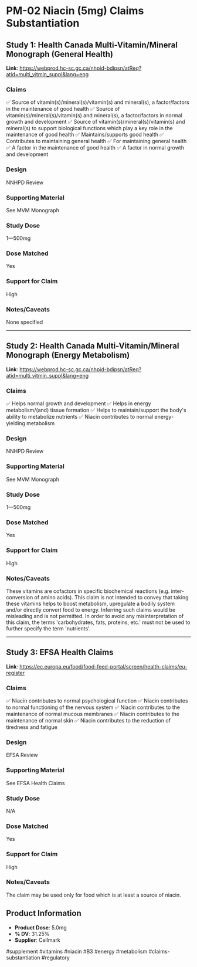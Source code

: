 # PM-02 Niacin (5mg) Claims Substantiation

## Study 1: Health Canada Multi-Vitamin/Mineral Monograph (General Health)
**Link**: https://webprod.hc-sc.gc.ca/nhpid-bdipsn/atReq?atid=multi_vitmin_suppl&lang=eng

### Claims
✅ Source of vitamin(s)/mineral(s)/vitamin(s) and mineral(s), a factor/factors in the maintenance of good health
✅ Source of vitamin(s)/mineral(s)/vitamin(s) and mineral(s), a factor/factors in normal growth and development
✅ Source of vitamin(s)/mineral(s)/vitamin(s) and mineral(s) to support biological functions which play a key role in the maintenance of good health
✅ Maintains/supports good health
✅ Contributes to maintaining general health
✅ For maintaining general health
✅ A factor in the maintenance of good health
✅ A factor in normal growth and development

### Design
NNHPD Review

### Supporting Material
See MVM Monograph

### Study Dose
1—500mg

### Dose Matched
Yes

### Support for Claim
High

### Notes/Caveats
None specified

---

## Study 2: Health Canada Multi-Vitamin/Mineral Monograph (Energy Metabolism)
**Link**: https://webprod.hc-sc.gc.ca/nhpid-bdipsn/atReq?atid=multi_vitmin_suppl&lang=eng

### Claims
✅ Helps normal growth and development
✅ Helps in energy metabolism/(and) tissue formation
✅ Helps to maintain/support the body's ability to metabolize nutrients
✅ Niacin contributes to normal energy-yielding metabolism

### Design
NNHPD Review

### Supporting Material
See MVM Monograph

### Study Dose
1—500mg

### Dose Matched
Yes

### Support for Claim
High

### Notes/Caveats
These vitamins are cofactors in specific biochemical reactions (e.g. inter-conversion of amino acids). This claim is not intended to convey that taking these vitamins helps to boost metabolism, upregulate a bodily system and/or directly convert food to energy. Inferring such claims would be misleading and is not permitted. In order to avoid any misinterpretation of this claim, the terms 'carbohydrates, fats, proteins, etc.' must not be used to further specify the term 'nutrients'.

---

## Study 3: EFSA Health Claims
**Link**: https://ec.europa.eu/food/food-feed-portal/screen/health-claims/eu-register

### Claims
✅ Niacin contributes to normal psychological function
✅ Niacin contributes to normal functioning of the nervous system
✅ Niacin contributes to the maintenance of normal mucous membranes
✅ Niacin contributes to the maintenance of normal skin
✅ Niacin contributes to the reduction of tiredness and fatigue

### Design
EFSA Review

### Supporting Material
See EFSA Health Claims

### Study Dose
N/A

### Dose Matched
Yes

### Support for Claim
High

### Notes/Caveats
The claim may be used only for food which is at least a source of niacin.

## Product Information
- **Product Dose**: 5.0mg
- **% DV**: 31.25%
- **Supplier**: Cellmark

#supplement #vitamins #niacin #B3 #energy #metabolism #claims-substantiation #regulatory